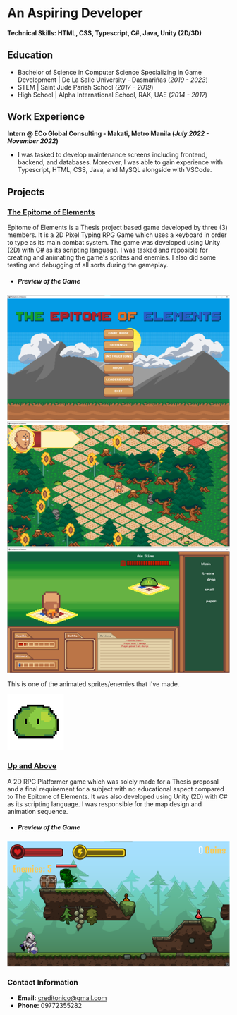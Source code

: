 # An Aspiring Developer


#### Technical Skills: HTML, CSS, Typescript, C#, Java, Unity (2D/3D)


## Education
- Bachelor of Science in Computer Science Specializing in Game Development | De La Salle University - Dasmariñas (_2019 - 2023_)
- STEM	       | Saint Jude Parish School (_2017 - 2019_)	 			        		
- High School | Alpha International School, RAK, UAE (_2014 - 2017_)
  


## Work Experience
**Intern @  ECo Global Consulting - Makati, Metro Manila (_July 2022 - November 2022_)**
- I was tasked to develop maintenance screens including frontend, backend, and databases. Moreover, I was able to gain experience with Typescript, HTML, CSS, Java, and MySQL alongside with VSCode.



## Projects
### [The Epitome of Elements](https://drive.google.com/drive/folders/1Eh5Sa47Tl942rzQ5q_7bNNbvOBD0rVSt?usp=drive_link)
Epitome of Elements is a Thesis project based game developed by three (3) members. It is a 2D Pixel Typing RPG Game which uses a keyboard in order to type as its main combat system. The game was developed using Unity (2D) with C# as its scripting language. I was tasked and reposible for creating and animating the game's sprites and enemies. I also did some testing and debugging of all sorts during the gameplay.
  - ##### Preview of the Game
![Image2](/assets/img/img2.png)
![Image1](/assets/img/img1.png)
![Image3](/assets/img/img3.png)

This is one of the animated sprites/enemies that I've made.

![Slime](/assets/img/slime.gif) 

### [Up and Above](https://drive.google.com/drive/folders/1oOOSN3y2JEYUuRjtca24dEQZrLaoKLPe?usp=drive_link)
A 2D RPG Platformer game which was solely made for a Thesis proposal and a final requirement for a subject with no educational aspect compared to The Epitome of Elements. It was also developed using Unity (2D) with C# as its scripting language. I was responsible for the map design and animation sequence.
   - ##### Preview of the Game
![Image4](/assets/img/image.png)

### Contact Information

- **Email:** creditonico@gmail.com
- **Phone:** 09772355282
